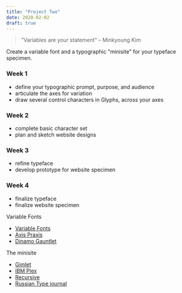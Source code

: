 ```yaml
---
title: "Project Two"
date: 2020-02-02
draft: true
---
```


> ”Variables are your statement”
– Minkyoung Kim

Create a variable font and a typographic "minisite" for your typeface specimen.

### Week 1

* define your typographic prompt, purpose, and audience
* articulate the axes for variation
* draw several control characters in Glyphs, across your axes

### Week 2

* complete basic character set
* plan and sketch website designs

### Week 3

* refine typeface
* develop prototype for website specimen

### Week 4

* finalize typeface
* finalize website specimen


Variable Fonts
* [Variable Fonts](https://v-fonts.com/)
* [Axis Praxis](https://www.axis-praxis.org/specimens/__DEFAULT__)
* [Dinamo Gauntlet](https://dinamodarkroom.com/gauntlet/)

The minisite
* [Gimlet](https://djr.com/gimlet-xray/)
* [IBM Plex](https://www.ibm.com/plex/)
* [Recursive](https://www.recursive.design/)
* [Russian Type journal](http://2017.typejournal.ru/)